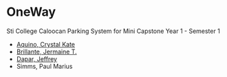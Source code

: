 # OneWay
Sti College Caloocan Parking System for Mini Capstone Year 1 - Semester 1
- [Aquino, Crystal Kate](https://www.github.com/kc-aquino)
- [Brillante, Jermaine T.](https://github.com/m0oncat)
- [Dapar, Jeffrey](https://github.com/HeyJepz)
- Simms, Paul Marius
